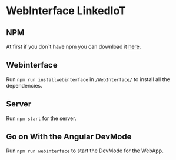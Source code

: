 # WebInterface LinkedIoT

## NPM

At first if you don´t have npm you can download it [here](https://www.npmjs.com/get-npm "Download npm").

## Webinterface

Run `npm run installwebinterface` in `/WebInterface/` to install all the dependencies.

## Server

Run `npm start` for the server.

## Go on With the Angular DevMode

Run `npm run webinterface` to start the DevMode for the WebApp.
